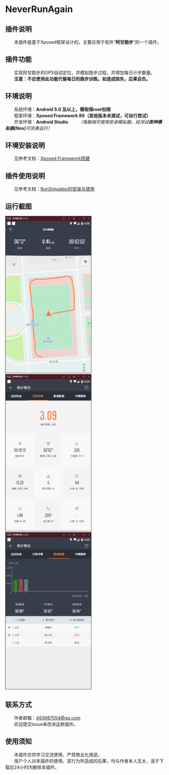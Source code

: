 # NeverRunAgain
## 插件说明
&emsp;&emsp;本插件是基于Xposed框架设计的，主要应用于软件“**阿甘跑步**”的一个插件。  
## 插件功能
&emsp;&emsp;实现阿甘跑步的GPS自动定位，并模拟跑步过程，并增加每日计步数量。  
&emsp;&emsp;**注意：不应使用此功能代替每日的跑步训练。如造成损失，后果自负。**  
## 环境说明
&emsp;&emsp;系统环境：**Android 5.0 及以上，需取得root权限**  
&emsp;&emsp;框架环境：**Xposed Framework 89（其他版本未测试，可自行尝试）**  
&emsp;&emsp;开发环境：**Android Studio**
&emsp;&emsp;_（电脑端可使用安卓模拟器，经测试<b>夜神模拟器(Nox)</b>可完美运行）_
## 环境安装说明
&emsp;&emsp;见参考文档：[Xposed Framework搭建](https://github.com/leonardodalinky/NeverRunAgain/wiki/1.Xposed-Framwork%E6%90%AD%E5%BB%BA)  
## 插件使用说明
&emsp;&emsp;见参考文档：[RunSimulator的安装与使用](https://github.com/leonardodalinky/NeverRunAgain/wiki/2.RunSimulator%E7%9A%84%E5%AE%89%E8%A3%85%E4%B8%8E%E4%BD%BF%E7%94%A8)  
## 运行截图
<img src="https://github.com/leonardodalinky/NeverRunAgain/blob/master/raw/images/3.png" height="500"></img>
<img src="https://github.com/leonardodalinky/NeverRunAgain/blob/master/raw/images/4.png" height="500"></img>
<img src="https://github.com/leonardodalinky/NeverRunAgain/blob/master/raw/images/5.png" height="500"></img>  
## 联系方式
&emsp;&emsp;作者邮箱：[493987054@qq.com](mailto:493987054@qq.com)  
&emsp;&emsp;欢迎提交Issue来改进这款插件。
## 使用须知
&emsp;&emsp;本插件仅供学习交流使用，严禁商业化用途。  
&emsp;&emsp;用户个人对本插件的使用，其行为所造成的后果，均与作者本人无关，请于下载后24小时内删除本插件。
